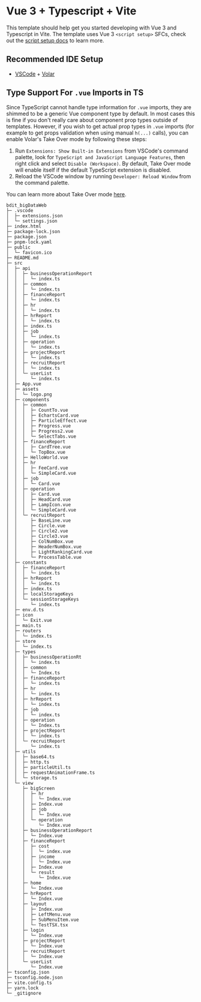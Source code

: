 # Vue 3 + Typescript + Vite

This template should help get you started developing with Vue 3 and Typescript in Vite. The template uses Vue 3 `<script setup>` SFCs, check out the [script setup docs](https://v3.vuejs.org/api/sfc-script-setup.html#sfc-script-setup) to learn more.

## Recommended IDE Setup

- [VSCode](https://code.visualstudio.com/) + [Volar](https://marketplace.visualstudio.com/items?itemName=johnsoncodehk.volar)

## Type Support For `.vue` Imports in TS

Since TypeScript cannot handle type information for `.vue` imports, they are shimmed to be a generic Vue component type by default. In most cases this is fine if you don't really care about component prop types outside of templates. However, if you wish to get actual prop types in `.vue` imports (for example to get props validation when using manual `h(...)` calls), you can enable Volar's Take Over mode by following these steps:

1. Run `Extensions: Show Built-in Extensions` from VSCode's command palette, look for `TypeScript and JavaScript Language Features`, then right click and select `Disable (Workspace)`. By default, Take Over mode will enable itself if the default TypeScript extension is disabled.
2. Reload the VSCode window by running `Developer: Reload Window` from the command palette.

You can learn more about Take Over mode [here](https://github.com/johnsoncodehk/volar/discussions/471).

```
bdit_bigDataWeb
├─ .vscode
│  ├─ extensions.json
│  └─ settings.json
├─ index.html
├─ package-lock.json
├─ package.json
├─ pnpm-lock.yaml
├─ public
│  └─ favicon.ico
├─ README.md
├─ src
│  ├─ api
│  │  ├─ businessOperationReport
│  │  │  └─ index.ts
│  │  ├─ common
│  │  │  └─ index.ts
│  │  ├─ financeReport
│  │  │  └─ index.ts
│  │  ├─ hr
│  │  │  └─ index.ts
│  │  ├─ hrReport
│  │  │  └─ index.ts
│  │  ├─ index.ts
│  │  ├─ job
│  │  │  └─ index.ts
│  │  ├─ operation
│  │  │  └─ index.ts
│  │  ├─ projectReport
│  │  │  └─ index.ts
│  │  ├─ recruitReport
│  │  │  └─ index.ts
│  │  └─ userList
│  │     └─ index.ts
│  ├─ App.vue
│  ├─ assets
│  │  └─ logo.png
│  ├─ components
│  │  ├─ common
│  │  │  ├─ CountTo.vue
│  │  │  ├─ EchartsCard.vue
│  │  │  ├─ ParticleEffect.vue
│  │  │  ├─ Progress.vue
│  │  │  ├─ Progress2.vue
│  │  │  └─ SelectTabs.vue
│  │  ├─ financeReport
│  │  │  ├─ CardTree.vue
│  │  │  └─ TopBox.vue
│  │  ├─ HelloWorld.vue
│  │  ├─ hr
│  │  │  ├─ FeeCard.vue
│  │  │  └─ SimpleCard.vue
│  │  ├─ job
│  │  │  └─ Card.vue
│  │  ├─ operation
│  │  │  ├─ Card.vue
│  │  │  ├─ HeadCard.vue
│  │  │  ├─ LampIcon.vue
│  │  │  └─ SimpleCard.vue
│  │  └─ recruitReport
│  │     ├─ BaseLine.vue
│  │     ├─ Circle.vue
│  │     ├─ Circle2.vue
│  │     ├─ Circle3.vue
│  │     ├─ ColNumBox.vue
│  │     ├─ HeaderNumBox.vue
│  │     ├─ LightRankingCard.vue
│  │     └─ ProcessTable.vue
│  ├─ constants
│  │  ├─ financeReport
│  │  │  └─ index.ts
│  │  ├─ hrReport
│  │  │  └─ index.ts
│  │  ├─ index.ts
│  │  ├─ localStorageKeys
│  │  └─ sessionStorageKeys
│  │     └─ index.ts
│  ├─ env.d.ts
│  ├─ icon
│  │  └─ Exit.vue
│  ├─ main.ts
│  ├─ routers
│  │  └─ index.ts
│  ├─ store
│  │  └─ index.ts
│  ├─ types
│  │  ├─ businessOperationRt
│  │  │  └─ index.ts
│  │  ├─ common
│  │  │  └─ Index.ts
│  │  ├─ financeReport
│  │  │  └─ index.ts
│  │  ├─ hr
│  │  │  └─ index.ts
│  │  ├─ hrReport
│  │  │  └─ index.ts
│  │  ├─ job
│  │  │  └─ index.ts
│  │  ├─ operation
│  │  │  └─ Index.ts
│  │  ├─ projectReport
│  │  │  └─ index.ts
│  │  └─ recruitReport
│  │     └─ index.ts
│  ├─ utils
│  │  ├─ base64.ts
│  │  ├─ http.ts
│  │  ├─ particleUtil.ts
│  │  ├─ requestAnimationFrame.ts
│  │  └─ storage.ts
│  └─ view
│     ├─ bigScreen
│     │  ├─ hr
│     │  │  └─ Index.vue
│     │  ├─ Index.vue
│     │  ├─ job
│     │  │  └─ Index.vue
│     │  └─ operation
│     │     └─ Index.vue
│     ├─ businessOperationReport
│     │  └─ Index.vue
│     ├─ financeReport
│     │  ├─ cost
│     │  │  └─ index.vue
│     │  ├─ income
│     │  │  └─ Index.vue
│     │  ├─ Index.vue
│     │  └─ result
│     │     └─ Index.vue
│     ├─ home
│     │  └─ Index.vue
│     ├─ hrReport
│     │  └─ Index.vue
│     ├─ layout
│     │  ├─ Index.vue
│     │  ├─ LeftMenu.vue
│     │  ├─ SubMenuItem.vue
│     │  └─ TestTSX.tsx
│     ├─ login
│     │  └─ Index.vue
│     ├─ projectReport
│     │  └─ Index.vue
│     ├─ recruitReport
│     │  └─ Index.vue
│     └─ userList
│        └─ Index.vue
├─ tsconfig.json
├─ tsconfig.node.json
├─ vite.config.ts
├─ yarn.lock
└─ _gitignore

```